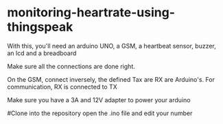 # monitoring-heartrate-using-thingspeak

With this, you'll need an arduino UNO, a GSM, a heartbeat sensor, buzzer, an lcd and a breadboard

Make sure all the connections are done right. 

On the GSM, connect inversely, the defined Tax are RX
are Arduino's. For communication, RX is connected to TX

Make sure you have a 3A and 12V adapter to power your arduino

#Clone into the repository
open the .ino file and edit your number
